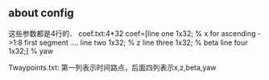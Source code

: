 ## about config ####

这些参数都是4行的．
coef.txt:4*32
coef=[line one 1x32;   % x for ascending ->1:8 first segment ....
        line two 1x32;   % z
        line three 1x32;  % beta
        line four 1x32;]  % yaw
        
Twaypoints.txt:
第一列表示时间路点，后面四列表示x,z,beta,yaw
